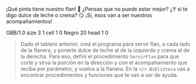 <gs-attire attire-url="https://raw.githubusercontent.com/MumukiProject/mumuki-guia-gobstones-casa-inteligente-secundaria/master/assets/attires/config_1587580581991.json"></gs-attire>

¡Qué pinta tiene nuestro flan! :star_struck: ¿Pensas que no puede estar mejor? ¿Y si te digo dulce de leche o crema? :smirk: ¡Sí, esos van a ser nuestros acompañamientos! 

<gs-board>
	   GBB/1.0
     size 3 1
     cell 1 0 Negro 20 
     head 1 0
</gs-board>

> Dado el tablero anterior, creá el programa para servir flan, a cada lado de la flanera, y ponerle dulce de leche al de la izquierda y crema al de la derecha. Para eso, definí el procedimiento `ServirFlan` para que corte y sirva la porción en la dirección y con el acompañamiento que reciba por parámetro, y vuelva a la flanera. En la `</> Biblioteca` vas a encontrar procedimientos y funciones que te van a ser de ayuda.